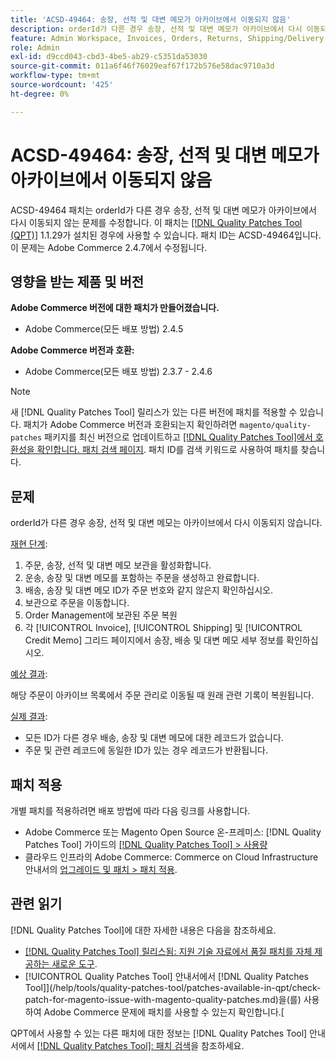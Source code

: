 ```yaml
---
title: 'ACSD-49464: 송장, 선적 및 대변 메모가 아카이브에서 이동되지 않음'
description: orderId가 다른 경우 송장, 선적 및 대변 메모가 아카이브에서 다시 이동되지 않는 Adobe Commerce 문제를 해결하려면 ACSD-49464 패치를 적용합니다.
feature: Admin Workspace, Invoices, Orders, Returns, Shipping/Delivery
role: Admin
exl-id: d9ccd043-cbd3-4be5-ab29-c5351da53030
source-git-commit: 011a6f46f76029eaf67f172b576e58dac9710a3d
workflow-type: tm+mt
source-wordcount: '425'
ht-degree: 0%

---
```


# ACSD-49464: 송장, 선적 및 대변 메모가 아카이브에서 이동되지 않음

ACSD-49464 패치는 orderId가 다른 경우 송장, 선적 및 대변 메모가 아카이브에서 다시 이동되지 않는 문제를 수정합니다. 이 패치는 [[!DNL Quality Patches Tool (QPT)]](https://experienceleague.adobe.com/en/docs/commerce-operations/tools/quality-patches-tool/quality-patches-tool-to-self-serve-quality-patches) 1.1.29가 설치된 경우에 사용할 수 있습니다. 패치 ID는 ACSD-49464입니다. 이 문제는 Adobe Commerce 2.4.7에서 수정됩니다.

## 영향을 받는 제품 및 버전

**Adobe Commerce 버전에 대한 패치가 만들어졌습니다.**

* Adobe Commerce(모든 배포 방법) 2.4.5

**Adobe Commerce 버전과 호환:**

* Adobe Commerce(모든 배포 방법) 2.3.7 - 2.4.6

>[!NOTE]
>
>새 [!DNL Quality Patches Tool] 릴리스가 있는 다른 버전에 패치를 적용할 수 있습니다. 패치가 Adobe Commerce 버전과 호환되는지 확인하려면 `magento/quality-patches` 패키지를 최신 버전으로 업데이트하고 [[!DNL Quality Patches Tool]에서 호환성을 확인합니다. 패치 검색 페이지](https://experienceleague.adobe.com/tools/commerce-quality-patches/index.html). 패치 ID를 검색 키워드로 사용하여 패치를 찾습니다.

## 문제

orderId가 다른 경우 송장, 선적 및 대변 메모는 아카이브에서 다시 이동되지 않습니다.

<u>재현 단계</u>:

1. 주문, 송장, 선적 및 대변 메모 보관을 활성화합니다.
1. 운송, 송장 및 대변 메모를 포함하는 주문을 생성하고 완료합니다.
1. 배송, 송장 및 대변 메모 ID가 주문 번호와 같지 않은지 확인하십시오.
1. 보관으로 주문을 이동합니다.
1. Order Management에 보관된 주문 복원
1. 각 [!UICONTROL Invoice], [!UICONTROL Shipping] 및 [!UICONTROL Credit Memo] 그리드 페이지에서 송장, 배송 및 대변 메모 세부 정보를 확인하십시오.

<u>예상 결과</u>:

해당 주문이 아카이브 목록에서 주문 관리로 이동될 때 원래 관련 기록이 복원됩니다.

<u>실제 결과</u>:

* 모든 ID가 다른 경우 배송, 송장 및 대변 메모에 대한 레코드가 없습니다.
* 주문 및 관련 레코드에 동일한 ID가 있는 경우 레코드가 반환됩니다.

## 패치 적용

개별 패치를 적용하려면 배포 방법에 따라 다음 링크를 사용합니다.

* Adobe Commerce 또는 Magento Open Source 온-프레미스: [!DNL Quality Patches Tool] 가이드의 [[!DNL Quality Patches Tool] > 사용량](/help/tools/quality-patches-tool/usage.md)
* 클라우드 인프라의 Adobe Commerce: Commerce on Cloud Infrastructure 안내서의 [업그레이드 및 패치 > 패치 적용](https://experienceleague.adobe.com/docs/commerce-cloud-service/user-guide/develop/upgrade/apply-patches.html).

## 관련 읽기

[!DNL Quality Patches Tool]에 대한 자세한 내용은 다음을 참조하세요.

* [[!DNL Quality Patches Tool] 릴리스됨: 지원 기술 자료에서 품질 패치를 자체 제공하는 새로운 도구](https://experienceleague.adobe.com/en/docs/commerce-operations/tools/quality-patches-tool/quality-patches-tool-to-self-serve-quality-patches).
* [!UICONTROL Quality Patches Tool] 안내서에서  [!DNL Quality Patches Tool]](/help/tools/quality-patches-tool/patches-available-in-qpt/check-patch-for-magento-issue-with-magento-quality-patches.md)을(를) 사용하여 Adobe Commerce 문제에 패치를 사용할 수 있는지 확인합니다.[


QPT에서 사용할 수 있는 다른 패치에 대한 정보는 [!DNL Quality Patches Tool] 안내서에서 [[!DNL Quality Patches Tool]: 패치 검색](https://experienceleague.adobe.com/tools/commerce-quality-patches/index.html)을 참조하세요.
